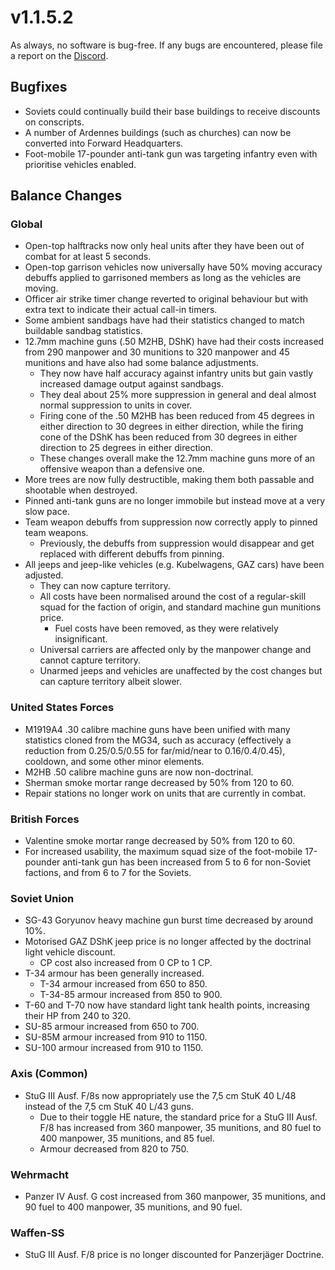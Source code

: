 # v1.1.5.2

As always, no software is bug-free. If any bugs are encountered, please file a report on the [Discord](https://discord.gg/6VeK5jhggB).

## Bugfixes

- Soviets could continually build their base buildings to receive discounts on conscripts.
- A number of Ardennes buildings (such as churches) can now be converted into Forward Headquarters.
- Foot-mobile 17-pounder anti-tank gun was targeting infantry even with prioritise vehicles enabled.

## Balance Changes

### Global

- Open-top halftracks now only heal units after they have been out of combat for at least 5 seconds.
- Open-top garrison vehicles now universally have 50% moving accuracy debuffs applied to garrisoned members as long as the vehicles are moving.
- Officer air strike timer change reverted to original behaviour but with extra text to indicate their actual call-in timers.
- Some ambient sandbags have had their statistics changed to match buildable sandbag statistics.
- 12.7mm machine guns (.50 M2HB, DShK) have had their costs increased from 290 manpower and 30 munitions to 320 manpower and 45 munitions and have also had some balance adjustments.
  - They now have half accuracy against infantry units but gain vastly increased damage output against sandbags.
  - They deal about 25% more suppression in general and deal almost normal suppression to units in cover.
  - Firing cone of the .50 M2HB has been reduced from 45 degrees in either direction to 30 degrees in either direction, while the firing cone of the DShK has been reduced from 30 degrees in either direction to 25 degrees in either direction.
  - These changes overall make the 12.7mm machine guns more of an offensive weapon than a defensive one.
- More trees are now fully destructible, making them both passable and shootable when destroyed.
- Pinned anti-tank guns are no longer immobile but instead move at a very slow pace.
- Team weapon debuffs from suppression now correctly apply to pinned team weapons.
  - Previously, the debuffs from suppression would disappear and get replaced with different debuffs from pinning.
- All jeeps and jeep-like vehicles (e.g. Kubelwagens, GAZ cars) have been adjusted.
  - They can now capture territory.
  - All costs have been normalised around the cost of a regular-skill squad for the faction of origin, and standard machine gun munitions price.
    - Fuel costs have been removed, as they were relatively insignificant.
  - Universal carriers are affected only by the manpower change and cannot capture territory.
  - Unarmed jeeps and vehicles are unaffected by the cost changes but can capture territory albeit slower.

### United States Forces

- M1919A4 .30 calibre machine guns have been unified with many statistics cloned from the MG34, such as accuracy (effectively a reduction from 0.25/0.5/0.55 for far/mid/near to 0.16/0.4/0.45), cooldown, and some other minor elements.
- M2HB .50 calibre machine guns are now non-doctrinal.
- Sherman smoke mortar range decreased by 50% from 120 to 60.
- Repair stations no longer work on units that are currently in combat.

### British Forces

- Valentine smoke mortar range decreased by 50% from 120 to 60.
- For increased usability, the maximum squad size of the foot-mobile 17-pounder anti-tank gun has been increased from 5 to 6 for non-Soviet factions, and from 6 to 7 for the Soviets.

### Soviet Union

- SG-43 Goryunov heavy machine gun burst time decreased by around 10%.
- Motorised GAZ DShK jeep price is no longer affected by the doctrinal light vehicle discount.
  - CP cost also increased from 0 CP to 1 CP.
- T-34 armour has been generally increased.
  - T-34 armour increased from 650 to 850.
  - T-34-85 armour increased from 850 to 900.
- T-60 and T-70 now have standard light tank health points, increasing their HP from 240 to 320.
- SU-85 armour increased from 650 to 700.
- SU-85M armour increased from 910 to 1150.
- SU-100 armour increased from 910 to 1150.

### Axis (Common)

- StuG III Ausf. F/8s now appropriately use the 7,5 cm StuK 40 L/48 instead of the 7,5 cm StuK 40 L/43 guns.
  - Due to their toggle HE nature, the standard price for a StuG III Ausf. F/8 has increased from 360 manpower, 35 munitions, and 80 fuel to 400 manpower, 35 munitions, and 85 fuel.
  - Armour decreased from 820 to 750.

### Wehrmacht

- Panzer IV Ausf. G cost increased from 360 manpower, 35 munitions, and 90 fuel to 400 manpower, 35 munitions, and 90 fuel.

### Waffen-SS

- StuG III Ausf. F/8 price is no longer discounted for Panzerjäger Doctrine.
